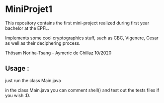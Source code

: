 # MiniProjet1

This repository contains the first mini-project realized during first year bachelor at the EPFL.

Implements some cool cryptographics stuff, such as CBC, Vigenere, Cesar as well as their deciphering process.

Thösam Norlha-Tsang - Aymeric de Chillaz 10/2020


## Usage : 
just run the class Main.java

in the class Main.java you can comment shell() and test out the tests files if you wish :D.
